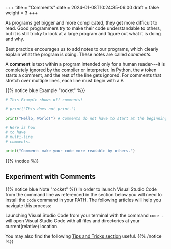 +++
title = "Comments"
date = 2024-01-08T10:24:35-06:00
draft = false
weight = 3
+++

As programs get bigger and more complicated, they get more difficult to read.
Good programmers try to make their code understandable to others, but it is
still tricky to look at a large program and figure out what it is doing and
why.

Best practice encourages us to add notes to our programs, which clearly
explain what the program is doing. These notes are called *comments*.

A **comment** is text within a program intended only for a human reader---it is
completely ignored by the compiler or interpreter. In Python, the `#`
token starts a comment, and the rest of the line gets ignored. For comments
that stretch over multiple lines, each line must begin with a `#`.

{{% notice blue Example "rocket" %}}
```python
# This Example shows off comments!

# print("This does not print.")

print("Hello, World!") # Comments do not have to start at the beginning of a line.

# Here is how
# to have
# multi-line
# comments.

print("Comments make your code more readable by others.")
```
{{% /notice %}}

## Experiment with Comments

{{% notice blue Note "rocket" %}}
In order to launch Visual Studio Code from the command line as referenced in the section below you will need to install the `code` command in your PATH. The following articles will help you navigate this process:

Launching Visual Studio Code from your terminal with the command `code .` will open Visual Studio Code with all files and directories at your current(relative) location.

You may also find the following [Tips and Tricks section](https://code.visualstudio.com/docs/getstarted/tips-and-tricks) useful.
{{% /notice %}}